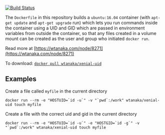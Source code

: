 [![Build
Status](https://travis-ci.org/wtanaka/docker-xenial-uid.svg?branch=master)](https://travis-ci.org/wtanaka/docker-xenial-uid)

The `Dockerfile` in this repository builds a `ubuntu:16.04` container
(with `apt-get update` and `apt-get upgrade` run) which lets you run
commands inside the container using a UID and GID which are passed in
environment variables from outside the container, so that any files
created in a volume mount can be created as the user and group who
initiated `docker run`.

Read more at [https://wtanaka.com/node/8271](https://wtanaka.com/node/8271)

To download: [`docker pull wtanaka/xenial-uid`](https://hub.docker.com/r/wtanaka/xenial-uid/)

Examples
--------

Create a file called `myfile` in the current directory

```docker run --rm -e "HOSTUID=`id -u`" -v "`pwd`:/work" wtanaka/xenial-uid touch myfile```

Create a file with the correct uid and gid in the current directory

```docker run --rm -e "HOSTUID=`id -u`" -e "HOSTGID=`id -g`" -v "`pwd`:/work" wtanaka/xenial-uid touch myfile```

